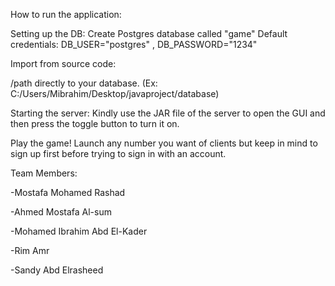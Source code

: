 How to run the application:

Setting up the DB:
Create Postgres database called "game" Default credentials: DB_USER="postgres" , DB_PASSWORD="1234"

Import from source code:

/path directly to your database.
(Ex: C:/Users/Mibrahim/Desktop/javaproject/database)

Starting the server:
Kindly use the JAR file of the server to open the GUI and then press the toggle button to turn it on.

Play the game!
Launch any number you want of clients but keep in mind to sign up first before trying to sign in with an account.

Team Members:

  -Mostafa Mohamed Rashad
  
  -Ahmed Mostafa Al-sum
  
  -Mohamed Ibrahim Abd El-Kader
  
  -Rim Amr
  
  -Sandy Abd Elrasheed
